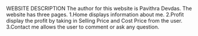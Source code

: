WEBSITE DESCRIPTION
The author for this website is Pavithra Devdas. 
The website has three pages.
    1.Home displays information about me.
    2.Profit display the profit by taking in Selling Price and Cost Price from the user.
    3.Contact me allows the user to comment or ask any question.


